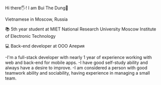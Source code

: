 Hi there🖐! I am Bui The Dung🐻

Vietnamese in Moscow, Russia 

📚 5th year student at MIET National Research University Moscow Institute of Electronic Technology

💻 Back-end developer at ООО Алерия

-I'm a full-stack developer with nearly 1 year of experience working with web and back-end for mobile apps. 
-I have good self-study ability and always have a desire to improve.
-I am considered a person with good teamwork ability and sociability, having experience in managing a small team.


